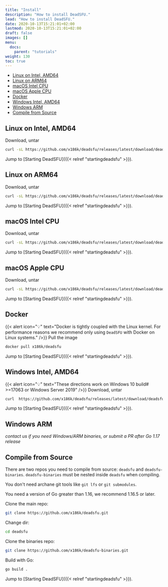 ```yaml
---
title: "Install"
description: "How to install DeadSFU."
lead: "How to install DeadSFU."
date: 2020-10-13T15:21:01+02:00
lastmod: 2020-10-13T15:21:01+02:00
draft: false
images: []
menu:
  docs:
    parent: "tutorials"
weight: 130
toc: true
---
```

- [Linux on Intel, AMD64](#linux-on-intel-amd64)
- [Linux on ARM64](#linux-on-arm64)
- [macOS Intel CPU](#macos-intel-cpu)
- [macOS Apple CPU](#macos-apple-cpu)
- [Docker](#docker)
- [Windows Intel, AMD64](#windows-intel-amd64)
- [Windows ARM](#windows-arm)
- [Compile from Source](#compile-from-source)

## Linux on Intel, AMD64
Download, untar
```bash
curl -sL https://github.com/x186k/deadsfu/releases/latest/download/deadsfu-linux-amd64.tar.gz | tar xvz
```
Jump to [Starting DeadSFU]({{< relref "startingdeadsfu" >}}).
## Linux on ARM64
Download, untar
```bash
curl -sL https://github.com/x186k/deadsfu/releases/latest/download/deadsfu-linux-arm64.tar.gz | tar xvz
```
Jump to [Starting DeadSFU]({{< relref "startingdeadsfu" >}}).

## macOS Intel CPU
Download, untar
```bash
curl -sL https://github.com/x186k/deadsfu/releases/latest/download/deadsfu-darwin-amd64.tar.gz | tar xvz
```
Jump to [Starting DeadSFU]({{< relref "startingdeadsfu" >}}).

## macOS Apple CPU
Download, untar
```bash
curl -sL https://github.com/x186k/deadsfu/releases/latest/download/deadsfu-darwin-arm64.tar.gz | tar xvz
```
Jump to [Starting DeadSFU]({{< relref "startingdeadsfu" >}}).

## Docker
{{< alert icon="💡" text="Docker is tightly coupled with the Linux kernel. For performance reasons we recommend only using <code>DeadSFU</code> with Docker on Linux systems." />}}
Pull the image
```bash
docker pull x186k/deadsfu
```
Jump to [Starting DeadSFU]({{< relref "startingdeadsfu" >}}).

## Windows Intel, AMD64
{{< alert icon="💡" text="These directions work on Windows 10 build# >=17063 or Windows Server 2019" />}} 
Download, untar
```bash
curl  https://github.com/x186k/deadsfu/releases/latest/download/deadsfu-windows-amd64.zip -sLo tmp && tar -xvf tmp && del tmp
```
Jump to [Starting DeadSFU]({{< relref "startingdeadsfu" >}}).

## Windows ARM
*contact us if you need Windows/ARM binaries, or submit a PR after Go 1.17 release*

## Compile from Source
There are two repos you need to compile from source: `deadsfu` and `deadsfu-binaries`.
`deadsfu-binaries` must be nested inside `deadsfu` when compiling.

You don't need archane git tools like `git lfs` or `git submodules`.

You need a version of Go greater than 1.16, we recommend 1.16.5 or later.

Clone the main repo:
```bash
git clone https://github.com/x186k/deadsfu.git
```
Change dir:
```bash
cd deadsfu
```

Clone the binaries repo:
```bash
git clone https://github.com/x186k/deadsfu-binaries.git
```

Build with Go:
```bash
go build .
```

Jump to [Starting DeadSFU]({{< relref "startingdeadsfu" >}}).
